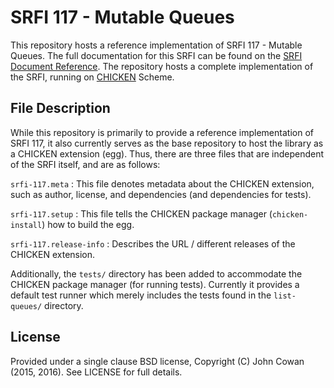 # SRFI 117 - Mutable Queues

This repository hosts a reference implementation of SRFI 117 - Mutable Queues.
The full documentation for this SRFI can be found on the [SRFI Document
Reference](http://srfi.schemers.org/srfi-117). The repository hosts a complete
implementation of the SRFI, running on [CHICKEN](http://call-cc.org) Scheme.

## File Description

While this repository is primarily to provide a reference implementation of
SRFI 117, it also currently serves as the base repository to host the library
as a CHICKEN extension (egg). Thus, there are three files that are independent
of the SRFI itself, and are as follows:

`srfi-117.meta` : This file denotes metadata about the CHICKEN extension, such
as author, license, and dependencies (and dependencies for tests).

`srfi-117.setup` : This file tells the CHICKEN package manager
(`chicken-install`) how to build the egg.

`srfi-117.release-info` : Describes the URL / different releases of the CHICKEN
extension.

Additionally, the `tests/` directory has been added to accommodate the CHICKEN
package manager (for running tests). Currently it provides a default test
runner which merely includes the tests found in the `list-queues/` directory.

## License

Provided under a single clause BSD license, Copyright (C) John Cowan (2015,
2016). See LICENSE for full details.
